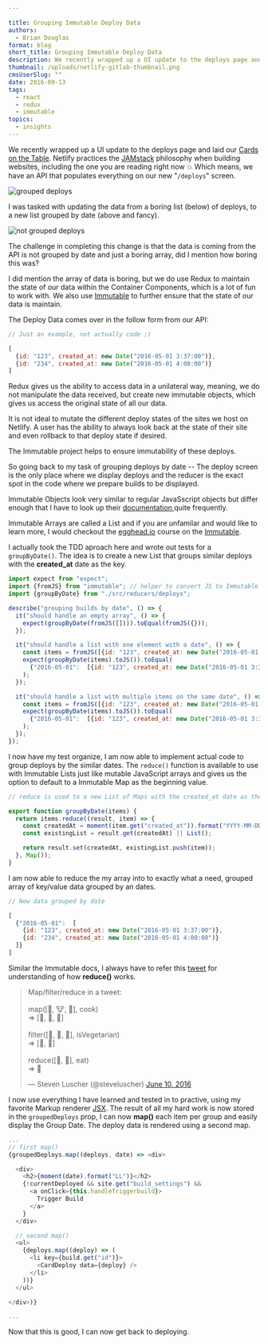 ```yaml
---

title: Grouping Immutable Deploy Data
authors:
  - Brian Douglas
format: blog
short_title: Grouping Immutable Deploy Data
description: We recently wrapped up a UI update to the deploys page and laid our Cards on the table. This is a quick explanation of how we used Immtuable JS to display our new deploy data.
thumbnail: /uploads/netlify-gitlab-thumbnail.png
cmsUserSlug: ""
date: 2016-09-13
tags:
  - react
  - redux
  - immutable
topics:
  - insights
---
```


We recently wrapped up a UI update to the deploys page and laid our <a href="/blog/2016/08/25/cards-on-table/">Cards on the Table</a>. Netlify practices the [JAMstack](https://jamstack.org/) philosophy when building websites, including the one you are reading right now 💥 Which means, we have an API that populates everything on our new "`/deploys`" screen.

![grouped deploys](/img/blog/grouped-deploys.png)

I was tasked with updating the data from a boring list (below) of deploys, to a new list
grouped by date (above and fancy).

![not grouped deploys](/img/blog/grouped-deploys-old.png)

The challenge in completing this change is that the data is coming from the API is not grouped by date and just a boring array, did I mention how boring this was?

I did mention the array of data is boring, but we do use Redux to maintain the state of our data within the
Container Components, which is a lot of fun to work with. We also use [Immutable](https://facebook.github.io/immutable-js/) to further ensure that the
state of our data is maintain.

The Deploy Data comes over in the follow form from our API:

```js
// Just an example, not actually code ;)

[
  {id: "123", created_at: new Date("2016-05-01 3:37:00")},
  {id: "234", created_at: new Date("2016-05-01 4:00:00")}
]

```

Redux gives us the ability to access data in a unilateral way, meaning,
we do not manipulate the data received, but create new immutable objects, which
gives us access the original state of all our data.

It is not ideal to mutate the different deploy states of the sites we
host on Netlify. A user has the ability to always look back at the state
of their site and even rollback to that deploy state if desired.

The Immutable project helps to ensure immutability of these deploys.

So going back to my task of grouping deploys by date -- The deploy screen
is the only place where we display deploys and the reducer is the exact
spot in the code where we prepare builds to be displayed.

Immutable Objects look very similar to regular JavaSscript objects but differ
enough that I have to look up their [documentation ](https://facebook.github.io/immutable-js/docs/#/) quite frequently.

Immutable Arrays are called a List and if you are unfamilar and would
like to learn more, I would checkout the [egghead.io](https://egghead.io/courses/learn-how-to-use-immutable-js) course on the
[Immutable](https://egghead.io/courses/learn-how-to-use-immutable-js).

I actually took the TDD aproach here and wrote out tests for a `groupByDate()`. The idea is to create a new List that groups similar deploys with the **created_at** date as the key.

```js
import expect from "expect";
import {fromJS} from "immutable"; // helper to convert JS to Immutable Object
import {groupByDate} from "./src/reducers/deploys";

describe("grouping builds by date", () => {
  it("should handle an empty array", () => {
    expect(groupByDate(fromJS([]))).toEqual(fromJS({}));
  });

  it("should handle a list with one element with a date", () => {
    const items = fromJS([{id: "123", created_at: new Date("2016-05-01 3:37:00 PST")}]);
    expect(groupByDate(items).toJS()).toEqual(
      {"2016-05-01":  [{id: "123", created_at: new Date("2016-05-01 3:37:00 PST")}]}
    );
  });

  it("should handle a list with multiple items on the same date", () => {
    const items = fromJS([{id: "123", created_at: new Date("2016-05-01 3:37:00")}, {id: "234", created_at: new Date("2016-05-01 4:00:00")}]);
    expect(groupByDate(items).toJS()).toEqual(
      {"2016-05-01":  [{id: "123", created_at: new Date("2016-05-01 3:37:00")}, {id: "234", created_at: new Date("2016-05-01 4:00:00")}]}
    );
  });
});
```

I now have my test organize, I am now able to implement actual code to group
deploys by the similar dates. The `reduce()` function is available to
use with Immutable Lists just like mutable JavaScript arrays and gives
us the option to default to a Immutable Map as the beginning value.


```js
// reduce is used to a new List of Maps with the created_at date as the key

export function groupByDate(items) {
  return items.reduce((result, item) => {
    const createdAt = moment(item.get("created_at")).format("YYYY-MM-DD");
    const existingList = result.get(createdAt) || List();

    return result.set(createdAt, existingList.push(item));
  }, Map());
}
```

I am now able to reduce the my array into to exactly what a need, grouped array of key/value data grouped by an dates.

```js
// New data grouped by date

[
  {"2016-05-01":  [
    {id: "123", created_at: new Date("2016-05-01 3:37:00")},
    {id: "234", created_at: new Date("2016-05-01 4:00:00")}
  ]}
]

```

Similar the Immutable docs, I always have to refer this [tweet](https://twitter.com/steveluscher/status/741089564329054208) for understanding of how **reduce()** works.


<blockquote class="twitter-tweet" data-lang="en"><p lang="en" dir="ltr">Map/filter/reduce in a tweet:<br><br>map([🌽, 🐮, 🐔], cook)<br>=&gt; [🍿, 🍔, 🍳]<br><br>filter([🍿, 🍔, 🍳], isVegetarian)<br>=&gt;  [🍿, 🍳]<br><br>reduce([🍿, 🍳], eat)<br>=&gt; 💩</p>&mdash; Steven Luscher (@steveluscher) <a href="https://twitter.com/steveluscher/status/741089564329054208">June 10, 2016</a></blockquote>
<script async src="//platform.twitter.com/widgets.js" charset="utf-8"></script>

I now use everything I have learned and tested in to practive, using my
favorite Markup renderer <a href="/blog/2016/08/17/converting-angular-to-react-jsx/">JSX</a>. The result of all my hard work is now stored in the `groupedDeploys` prop, I can now **map()** each item per group and easily display the Group Date. The deploy data is rendered using a second map.

```js
...
// first map()
{groupedDeploys.map((deploys, date) => <div>

  <div>
    <h2>{moment(date).format("LL")}</h2>
    {!currentDeployed && site.get("build_settings") &&
      <a onClick={this.handleTriggerbuild}>
        Trigger Build
      </a>
    }
  </div>

  // second map()
  <ul>
    {deploys.map((deploy) => (
      <li key={build.get("id")}>
        <CardDeploy data={deploy} />
      </li>
    ))}
  </ul>

</div>)}

...

```
Now that this is good, I can now get back to deploying.
